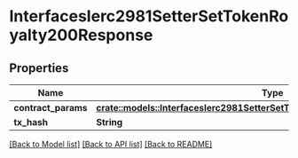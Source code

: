 # InterfacesIerc2981SetterSetTokenRoyalty200Response

## Properties

Name | Type | Description | Notes
------------ | ------------- | ------------- | -------------
**contract_params** | [**crate::models::InterfacesIerc2981SetterSetTokenRoyaltyRequestContractParams**](interfaces_IERC2981Setter_setTokenRoyalty_request_contractParams.md) |  | 
**tx_hash** | **String** |  | 

[[Back to Model list]](../README.md#documentation-for-models) [[Back to API list]](../README.md#documentation-for-api-endpoints) [[Back to README]](../README.md)


